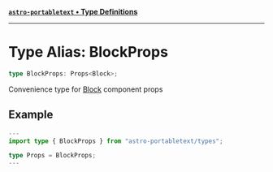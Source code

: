 [**`astro-portabletext` • Type Definitions**](../README.md)

***

# Type Alias: BlockProps

```ts
type BlockProps: Props<Block>;
```

Convenience type for [Block](../interfaces/Block.md) component props

## Example

```ts
---
import type { BlockProps } from "astro-portabletext/types";

type Props = BlockProps;
---
```
